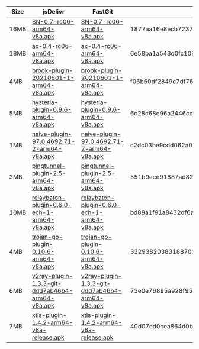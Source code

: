 |    Size   |     jsDelivr  | FastGit | sha512sum | 
|  ---  |  ---  |  ---  | --- |
| 16MB | [SN-0.7-rc06-arm64-v8a.apk](https://cdn.jsdelivr.net/gh/googleians/SagerNet@main/SN-0.7-rc06-arm64-v8a.apk) | [SN-0.7-rc06-arm64-v8a.apk](https://raw.fastgit.org/googleians/SagerNet/main/SN-0.7-rc06-arm64-v8a.apk) | 1877aa16e8ecb723735768fb23df9b1ad381cc3992afee03afed9ff4e5e260d984d47f119dd7b91c39bde01c2a24cd1457ea0a4a636dda8c953a72ff1f634891 |
| 18MB | [ax-0.4-rc06-arm64-v8a.apk](https://cdn.jsdelivr.net/gh/googleians/SagerNet@main/ax-0.4-rc06-arm64-v8a.apk) | [ax-0.4-rc06-arm64-v8a.apk](https://raw.fastgit.org/googleians/SagerNet/main/ax-0.4-rc06-arm64-v8a.apk) | 6e58ba1a543d0fc1092b40adc5df04e15a1700591aa8c2d70be95b2e210cc5dee727e73bcbbef0a10908006c38b7948431685cd2edf52424eaa39ae62a50c4a9 |
| 4MB | [brook-plugin-20210601-1-arm64-v8a.apk](https://cdn.jsdelivr.net/gh/googleians/SagerNet@main/brook-plugin-20210601-1-arm64-v8a.apk) | [brook-plugin-20210601-1-arm64-v8a.apk](https://raw.fastgit.org/googleians/SagerNet/main/brook-plugin-20210601-1-arm64-v8a.apk) | f06b60df2849c7df7624dd193cb48e74535054254d19fd8e122c8d8ab063ca5fe27bd945fc62a82b4ff802ae965557f25c7b6292058d218fcfc2162d09c71575 |
| 5MB | [hysteria-plugin-0.9.6-arm64-v8a.apk](https://cdn.jsdelivr.net/gh/googleians/SagerNet@main/hysteria-plugin-0.9.6-arm64-v8a.apk) | [hysteria-plugin-0.9.6-arm64-v8a.apk](https://raw.fastgit.org/googleians/SagerNet/main/hysteria-plugin-0.9.6-arm64-v8a.apk) | 6c28c68e96a2446cc8a4314250cd9644d3a63a12e15f6d30002f2576aa4683ec0f135ce817650e991d49422ddbb3dadf0bf5ba5ede42e6ea45e66a58c0b46a62 |
| 1MB | [naive-plugin-97.0.4692.71-2-arm64-v8a.apk](https://cdn.jsdelivr.net/gh/googleians/SagerNet@main/naive-plugin-97.0.4692.71-2-arm64-v8a.apk) | [naive-plugin-97.0.4692.71-2-arm64-v8a.apk](https://raw.fastgit.org/googleians/SagerNet/main/naive-plugin-97.0.4692.71-2-arm64-v8a.apk) | c2dc03be9cdd062a027acfa453d0b8c3aae7cc1ef49e5f138c1e19ab4a0bad1f8c92e2781b31b2b7faab500c362330c30fdadabe7a9ba73cd0a59cc8e0c8aaa7 |
| 3MB | [pingtunnel-plugin-2.5-arm64-v8a.apk](https://cdn.jsdelivr.net/gh/googleians/SagerNet@main/pingtunnel-plugin-2.5-arm64-v8a.apk) | [pingtunnel-plugin-2.5-arm64-v8a.apk](https://raw.fastgit.org/googleians/SagerNet/main/pingtunnel-plugin-2.5-arm64-v8a.apk) | 551b9ece91887ad824911ee09199d92d6e75724c11f39afcc810f5cc593b0fd352c255930d424afc7f39b9a504754b9811e0805fdc4e2b6f6aaa693beac29e4f |
| 10MB | [relaybaton-plugin-0.6.0-ech-1-arm64-v8a.apk](https://cdn.jsdelivr.net/gh/googleians/SagerNet@main/relaybaton-plugin-0.6.0-ech-1-arm64-v8a.apk) | [relaybaton-plugin-0.6.0-ech-1-arm64-v8a.apk](https://raw.fastgit.org/googleians/SagerNet/main/relaybaton-plugin-0.6.0-ech-1-arm64-v8a.apk) | bd89a1f91a8432df6a6311642756c89148317afa3e6e63007cb652336d6853fa58205908ebaa4cb8f5b4ba7c4a62ab932ee26817ea5c4ff72a395b2b9e9c8d69 |
| 4MB | [trojan-go-plugin-0.10.6-arm64-v8a.apk](https://cdn.jsdelivr.net/gh/googleians/SagerNet@main/trojan-go-plugin-0.10.6-arm64-v8a.apk) | [trojan-go-plugin-0.10.6-arm64-v8a.apk](https://raw.fastgit.org/googleians/SagerNet/main/trojan-go-plugin-0.10.6-arm64-v8a.apk) | 33293820383188703439fa4e8dde1716abd8e70a3c2048e5f634bbfea44662f959d890c796a6563b9f7e091c512ffcf0b948f671d6e79516b6b0012960b9f189 |
| 6MB | [v2ray-plugin-1.3.3-git-ddd7ab46b4-arm64-v8a.apk](https://cdn.jsdelivr.net/gh/googleians/SagerNet@main/v2ray-plugin-1.3.3-git-ddd7ab46b4-arm64-v8a.apk) | [v2ray-plugin-1.3.3-git-ddd7ab46b4-arm64-v8a.apk](https://raw.fastgit.org/googleians/SagerNet/main/v2ray-plugin-1.3.3-git-ddd7ab46b4-arm64-v8a.apk) | 73e0e76895a928f95e1e808c8d43d1d499e4a80753155953eb5a5196730b34dbcc7ab67b984e02421ae9ef39cb5c78dc5c808dac9fce392191448b60d84cb58e |
| 7MB | [xtls-plugin-1.4.2-arm64-v8a-release.apk](https://cdn.jsdelivr.net/gh/googleians/SagerNet@main/xtls-plugin-1.4.2-arm64-v8a-release.apk) | [xtls-plugin-1.4.2-arm64-v8a-release.apk](https://raw.fastgit.org/googleians/SagerNet/main/xtls-plugin-1.4.2-arm64-v8a-release.apk) | 40d07ed0cea864d0bf542c4fc04efb98878bab0622a9e3ff1e203a46f853f77b5034af7b9b5b38beaf805e4fd3e146c67b26408ffb5f69a5bab66ca8c6bfdca6 |

